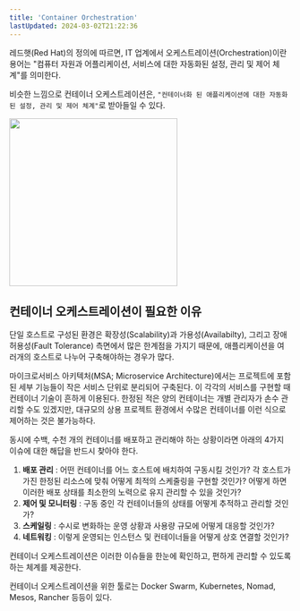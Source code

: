 ```yaml
---
title: 'Container Orchestration'
lastUpdated: 2024-03-02T21:22:36
---
```


레드햇(Red Hat)의 정의에 따르면, IT 업계에서 오케스트레이션(Orchestration)이란 용어는 "컴퓨터 자원과 어플리케이션, 서비스에 대한 자동화된 설정, 관리 및 제어 체계"를 의미한다. 

비슷한 느낌으로 컨테이너 오케스트레이션은, `"컨테이너화 된 애플리케이션에 대한 자동화된 설정, 관리 및 제어 체계"`로 받아들일 수 있다.

<img height=300px src= "https://shareditassets.s3.ap-northeast-2.amazonaws.com/production/uploads/upload_file/file/6728/4.Orchestration.png">


## 컨테이너 오케스트레이션이 필요한 이유

단일 호스트로 구성된 환경은 확장성(Scalability)과 가용성(Availabilty), 그리고 장애 허용성(Fault Tolerance) 측면에서 많은 한계점을 가지기 때문에, 애플리케이션을 여러개의 호스트로 나누어 구축해야하는 경우가 많다. 

마이크로서비스 아키텍처(MSA; Microservice Architecture)에서는 프로젝트에 포함된 세부 기능들이 작은 서비스 단위로 분리되어 구축된다. 이 각각의 서비스를 구현할 때 컨테이너 기술이 흔하게 이용된다. 한정된 적은 양의 컨테이너는 개별 관리자가 손수 관리할 수도 있겠지만, 대규모의 상용 프로젝트 환경에서 수많은 컨테이너를 이런 식으로 제어하는 것은 불가능하다.

동시에 수백, 수천 개의 컨테이너를 배포하고 관리해야 하는 상황이라면 아래의 4가지 이슈에 대한 해답을 반드시 찾아야 한다.

1. **배포 관리** : 어떤 컨테이너를 어느 호스트에 배치하여 구동시킬 것인가? 각 호스트가 가진 한정된 리소스에 맞춰 어떻게 최적의 스케줄링을 구현할 것인가? 어떻게 하면 이러한 배포 상태를 최소한의 노력으로 유지 관리할 수 있을 것인가?
2. **제어 및 모니터링** : 구동 중인 각 컨테이너들의 상태를 어떻게 추적하고 관리할 것인가?
3. **스케일링** : 수시로 변화하는 운영 상황과 사용량 규모에 어떻게 대응할 것인가?
4. **네트워킹** : 이렇게 운영되는 인스턴스 및 컨테이너들을 어떻게 상호 연결할 것인가?

컨테이너 오케스트레이션은 이러한 이슈들을 한눈에 확인하고, 편하게 관리할 수 있도록 하는 체계를 제공한다.

컨테이너 오케스트레이션을 위한 툴로는 <a src="./Docker/Docker Swarm.md">Docker Swarm, </a> <a src=".Kubernetes/Kubernetes.md">Kubernetes<a/>, Nomad, Mesos, Rancher 등등이 있다.  
